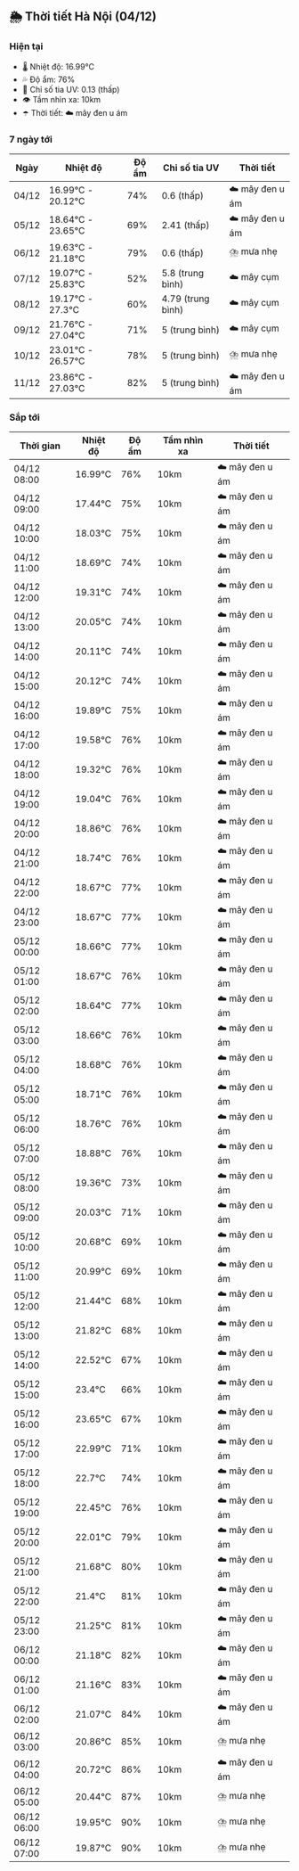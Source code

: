 ## 🌦️ Thời tiết Hà Nội (04/12)

### Hiện tại

- 🌡️ Nhiệt độ: 16.99℃
- 💦 Độ ẩm: 76%
- 🌟 Chỉ số tia UV: 0.13 (thấp)
- 👁️ Tầm nhìn xa: 10km
- ☂️ Thời tiết: ☁️ mây đen u ám

### 7 ngày tới

| Ngày | Nhiệt độ | Độ ẩm | Chỉ số tia UV | Thời tiết |
| --- | --- | --- | --- | --- |
| 04/12 | 16.99℃ - 20.12℃ | 74% | 0.6 (thấp) | ☁️ mây đen u ám |
| 05/12 | 18.64℃ - 23.65℃ | 69% | 2.41 (thấp) | ☁️ mây đen u ám |
| 06/12 | 19.63℃ - 21.18℃ | 79% | 0.6 (thấp) | ⛈️ mưa nhẹ |
| 07/12 | 19.07℃ - 25.83℃ | 52% | 5.8 (trung bình) | ☁️ mây cụm |
| 08/12 | 19.17℃ - 27.3℃ | 60% | 4.79 (trung bình) | ☁️ mây cụm |
| 09/12 | 21.76℃ - 27.04℃ | 71% | 5 (trung bình) | ☁️ mây cụm |
| 10/12 | 23.01℃ - 26.57℃ | 78% | 5 (trung bình) | ⛈️ mưa nhẹ |
| 11/12 | 23.86℃ - 27.03℃ | 82% | 5 (trung bình) | ☁️ mây đen u ám |

### Sắp tới

| Thời gian | Nhiệt độ | Độ ẩm | Tầm nhìn xa | Thời tiết |
| --- | --- | --- | --- | --- |
| 04/12 08:00 | 16.99℃ | 76% | 10km | ☁️ mây đen u ám |
| 04/12 09:00 | 17.44℃ | 75% | 10km | ☁️ mây đen u ám |
| 04/12 10:00 | 18.03℃ | 75% | 10km | ☁️ mây đen u ám |
| 04/12 11:00 | 18.69℃ | 74% | 10km | ☁️ mây đen u ám |
| 04/12 12:00 | 19.31℃ | 74% | 10km | ☁️ mây đen u ám |
| 04/12 13:00 | 20.05℃ | 74% | 10km | ☁️ mây đen u ám |
| 04/12 14:00 | 20.11℃ | 74% | 10km | ☁️ mây đen u ám |
| 04/12 15:00 | 20.12℃ | 74% | 10km | ☁️ mây đen u ám |
| 04/12 16:00 | 19.89℃ | 75% | 10km | ☁️ mây đen u ám |
| 04/12 17:00 | 19.58℃ | 76% | 10km | ☁️ mây đen u ám |
| 04/12 18:00 | 19.32℃ | 76% | 10km | ☁️ mây đen u ám |
| 04/12 19:00 | 19.04℃ | 76% | 10km | ☁️ mây đen u ám |
| 04/12 20:00 | 18.86℃ | 76% | 10km | ☁️ mây đen u ám |
| 04/12 21:00 | 18.74℃ | 76% | 10km | ☁️ mây đen u ám |
| 04/12 22:00 | 18.67℃ | 77% | 10km | ☁️ mây đen u ám |
| 04/12 23:00 | 18.67℃ | 77% | 10km | ☁️ mây đen u ám |
| 05/12 00:00 | 18.66℃ | 77% | 10km | ☁️ mây đen u ám |
| 05/12 01:00 | 18.67℃ | 76% | 10km | ☁️ mây đen u ám |
| 05/12 02:00 | 18.64℃ | 77% | 10km | ☁️ mây đen u ám |
| 05/12 03:00 | 18.66℃ | 76% | 10km | ☁️ mây đen u ám |
| 05/12 04:00 | 18.68℃ | 76% | 10km | ☁️ mây đen u ám |
| 05/12 05:00 | 18.71℃ | 76% | 10km | ☁️ mây đen u ám |
| 05/12 06:00 | 18.76℃ | 76% | 10km | ☁️ mây đen u ám |
| 05/12 07:00 | 18.88℃ | 76% | 10km | ☁️ mây đen u ám |
| 05/12 08:00 | 19.36℃ | 73% | 10km | ☁️ mây đen u ám |
| 05/12 09:00 | 20.03℃ | 71% | 10km | ☁️ mây đen u ám |
| 05/12 10:00 | 20.68℃ | 69% | 10km | ☁️ mây đen u ám |
| 05/12 11:00 | 20.99℃ | 69% | 10km | ☁️ mây đen u ám |
| 05/12 12:00 | 21.44℃ | 68% | 10km | ☁️ mây đen u ám |
| 05/12 13:00 | 21.82℃ | 68% | 10km | ☁️ mây đen u ám |
| 05/12 14:00 | 22.52℃ | 67% | 10km | ☁️ mây đen u ám |
| 05/12 15:00 | 23.4℃ | 66% | 10km | ☁️ mây đen u ám |
| 05/12 16:00 | 23.65℃ | 67% | 10km | ☁️ mây đen u ám |
| 05/12 17:00 | 22.99℃ | 71% | 10km | ☁️ mây đen u ám |
| 05/12 18:00 | 22.7℃ | 74% | 10km | ☁️ mây đen u ám |
| 05/12 19:00 | 22.45℃ | 76% | 10km | ☁️ mây đen u ám |
| 05/12 20:00 | 22.01℃ | 79% | 10km | ☁️ mây đen u ám |
| 05/12 21:00 | 21.68℃ | 80% | 10km | ☁️ mây đen u ám |
| 05/12 22:00 | 21.4℃ | 81% | 10km | ☁️ mây đen u ám |
| 05/12 23:00 | 21.25℃ | 81% | 10km | ☁️ mây đen u ám |
| 06/12 00:00 | 21.18℃ | 82% | 10km | ☁️ mây đen u ám |
| 06/12 01:00 | 21.16℃ | 83% | 10km | ☁️ mây đen u ám |
| 06/12 02:00 | 21.07℃ | 84% | 10km | ☁️ mây đen u ám |
| 06/12 03:00 | 20.86℃ | 85% | 10km | ⛈️ mưa nhẹ |
| 06/12 04:00 | 20.72℃ | 86% | 10km | ☁️ mây đen u ám |
| 06/12 05:00 | 20.44℃ | 87% | 10km | ⛈️ mưa nhẹ |
| 06/12 06:00 | 19.95℃ | 90% | 10km | ⛈️ mưa nhẹ |
| 06/12 07:00 | 19.87℃ | 90% | 10km | ⛈️ mưa nhẹ |
